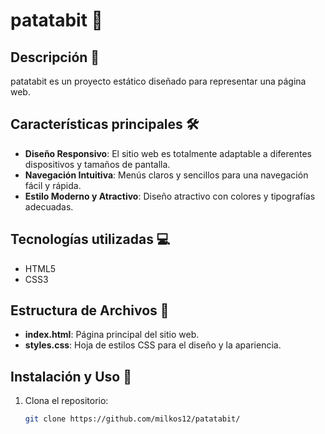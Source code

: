 # patatabit 🥔

## Descripción 📝
patatabit es un proyecto estático diseñado para representar una página web. 

## Características principales 🛠️
- **Diseño Responsivo**: El sitio web es totalmente adaptable a diferentes dispositivos y tamaños de pantalla.
- **Navegación Intuitiva**: Menús claros y sencillos para una navegación fácil y rápida.
- **Estilo Moderno y Atractivo**: Diseño atractivo con colores y tipografías adecuadas.

## Tecnologías utilizadas 💻
- HTML5
- CSS3

## Estructura de Archivos 📂
- **index.html**: Página principal del sitio web.
- **styles.css**: Hoja de estilos CSS para el diseño y la apariencia.


## Instalación y Uso 🚀
1. Clona el repositorio:
   ```bash
   git clone https://github.com/milkos12/patatabit/
